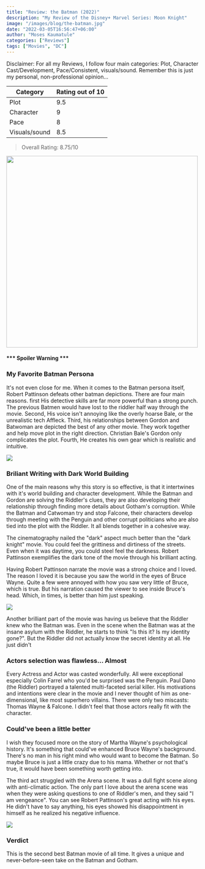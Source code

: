 ```yaml
---
title: "Review: the Batman (2022)"
description: "My Review of the Disney+ Marvel Series: Moon Knight"
image: "/images/blog/the-batman.jpg"
date: "2022-03-05T16:56:47+06:00"
author: "Moses Kaumatule"
categories: ["Reviews"]
tags: ["Movies", "DC"]
---
```


Disclaimer: For all my Reviews, I follow four main categories: Plot, Character Cast/Development, Pace/Consistent, visuals/sound. Remember this is just my personal, non-professional opinion...

Category | Rating out of 10
------------ | ------------
Plot | 9.5
Character | 9
Pace | 8
Visuals/sound | 8.5

> Overall Rating: 8.75/10
<!-- <cite>My Rating</cite> -->

<a href="http://www.youtube.com/watch?feature=player_embedded&v=mqqft2x_Aa4
" target="_blank" id="pointer"><img src="https://static.wikia.nocookie.net/c483021d-56b4-43d1-87ed-d5fcd0cddfc2" width="500" id="pointer"/></a>

<h4 id='spoiler'>*** Spoiler Warning ***</h4>

### My Favorite Batman Persona
It's not even close for me. When it comes to the Batman persona itself, Robert Pattinson defeats other batman depictions. There are four main reasons. first His detective skills are far more powerful than a strong punch. The previous Batmen would have lost to the riddler half way through the movie. Second, His voice isn't annoying like the overly hoarse Bale, or the unrealistic tech Affleck. Third, his relationships between Gordon and Batwoman are depicted the best of any other movie. They work together and help move plot in the right direction. Christian Bale's Gordon only complicates the plot. Fourth, He creates his own gear which is realistic and intuitive.

![](https://64.media.tumblr.com/471fb4d685aa8c76aaaf6b5493772ea7/637c4ead22613852-df/s500x750/9e3fcebb41f6a159c26df74400182e81c34dc41e.gifv)

### Briliant Writing with Dark World Building
One of the main reasons why this story is so effective, is that it intertwines with it's world building and character development. While the Batman and Gordon are solving the Riddler's clues, they are also developing their relationship through finding more details about Gotham's corruption. While the Batman and Catwoman try and stop Falcone, their characters develop through meeting with the Penguin and other corrupt politicians who are also tied into the plot with the Riddler. It all blends together in a cohesive way. 

The cinematography nailed the "dark" aspect much better than the "dark knight" movie. You could feel the grittiness and dirtiness of the streets. Even when it was daytime, you could steel feel the darkness. Robert Pattinson exemplifies the dark tone of the movie through his brilliant acting. 

Having Robert Pattinson narrate the movie was a strong choice and I loved. The reason I loved it is because you saw the world in the eyes of Bruce Wayne. Quite a few were annoyed with how you saw very little of Bruce, which is true. But his narration caused the viewer to see inside Bruce's head. Which, in times, is better than him just speaking.

![](https://c.tenor.com/GQBDVhb6ys8AAAAC/this-is-my-city-batman.gif)

Another brilliant part of the movie was having us believe that the Riddler knew who the Batman was. Even in the scene when the Batman was at the insane asylum with the Riddler, he starts to think "Is this it? Is my identity gone?". But the Riddler did not actually know the secret identity at all. He just didn't 

### Actors selection was flawless... Almost
Every Actress and Actor was casted wonderfully. All were exceptional especially Colin Farrel who you'd be surprised was the Penguin. Paul Dano (the Riddler) portrayed a talented multi-faceted serial killer. His motivations and intentions were clear in the movie and I never thought of him as one-dimensional, like most superhero villains. There were only two miscasts: Thomas Wayne & Falcone. I didn't feel that those actors really fit with the character. 

### Could've been a little better
I wish they focused more on the story of Martha Wayne's psychological history. It's something that could've enhanced Bruce Wayne's background. There's no man in his right mind who would want to become the Batman. So maybe Bruce is just a little crazy due to his mama. Whether or not that's true, it would have been something worth getting into.

The third act struggled with the Arena scene. It was a dull fight scene along with anti-climatic action. The only part I love about the arena scene was when they were asking questions to one of Riddler's men, and they said "I am vengeance". You can see Robert Pattinson's great acting with his eyes. He didn't have to say anything, his eyes showed his disappointment in himself as he realized his negative influence. 

![](https://steamuserimages-a.akamaihd.net/ugc/1824514986569441317/84F988320A11BAB884ADF2EABEA95A5E1B770B7D/?imw=512&&ima=fit&impolicy=Letterbox&imcolor=%23000000&letterbox=false)

### Verdict
This is the second best Batman movie of all time. It gives a unique and never-before-seen take on the Batman and Gotham. 

